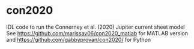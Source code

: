 # con2020
IDL code to run the Connerney et al. (2020) Jupiter current sheet model
See https://github.com/marissav06/con2020_matlab for MATLAB version and https://github.com/gabbyprovan/con2020/ for Python
